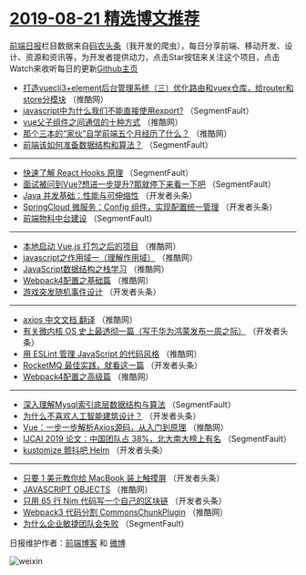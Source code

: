 # [2019-08-21 精选博文推荐](http://hao.caibaojian.com/date/2019/08/21)

[前端日报](http://caibaojian.com/c/news)栏目数据来自[码农头条](http://hao.caibaojian.com/)（我开发的爬虫），每日分享前端、移动开发、设计、资源和资讯等，为开发者提供动力，点击Star按钮来关注这个项目，点击Watch来收听每日的更新[Github主页](https://github.com/kujian/frontendDaily)
* [打造vuecli3+element后台管理系统（三）优化路由和vuex仓库，给router和store分模块](http://hao.caibaojian.com/122127.html) （推酷网）
* [javascript中为什么我们不能直接使用export?](http://hao.caibaojian.com/122034.html) （SegmentFault）
* [vue父子组件之间通信的十种方式](http://hao.caibaojian.com/122104.html) （推酷网）
* [那个三本的“家伙”自学前端五个月经历了什么？](http://hao.caibaojian.com/122106.html) （推酷网）
* [前端该如何准备数据结构和算法？](http://hao.caibaojian.com/122031.html) （SegmentFault）

***
* [快速了解 React Hooks 原理](http://hao.caibaojian.com/122042.html) （SegmentFault）
* [面试被问到Vue?想进一步提升?那就停下来看一下吧](http://hao.caibaojian.com/122033.html) （SegmentFault）
* [Java 并发基础：性能与可伸缩性](http://hao.caibaojian.com/122055.html) （开发者头条）
* [SpringCloud 微服务：Config 组件，实现配置统一管理](http://hao.caibaojian.com/122051.html) （开发者头条）
* [前端物料中台建设](http://hao.caibaojian.com/122045.html) （SegmentFault）

***
* [本地启动 Vue.js 打包之后的项目](http://hao.caibaojian.com/122120.html) （推酷网）
* [javascript之作用域一（理解作用域）](http://hao.caibaojian.com/122124.html) （推酷网）
* [JavaScript数据结构之栈学习](http://hao.caibaojian.com/122125.html) （推酷网）
* [Webpack4配置之基础篇](http://hao.caibaojian.com/122100.html) （推酷网）
* [游戏突发随机事件设计](http://hao.caibaojian.com/122063.html) （开发者头条）

***
* [axios 中文文档 翻译](http://hao.caibaojian.com/122112.html) （推酷网）
* [有关微内核 OS 史上最透彻一篇（写于华为鸿蒙发布一周之际）](http://hao.caibaojian.com/122074.html) （开发者头条）
* [用 ESLint 管理 JavaScript 的代码风格](http://hao.caibaojian.com/122126.html) （推酷网）
* [RocketMQ 最佳实践，就看这一篇](http://hao.caibaojian.com/122053.html) （开发者头条）
* [Webpack4配置之高级篇](http://hao.caibaojian.com/122101.html) （推酷网）

***
* [深入理解Mysql索引底层数据结构与算法](http://hao.caibaojian.com/122032.html) （SegmentFault）
* [为什么不喜欢人工智能建筑设计？](http://hao.caibaojian.com/122064.html) （开发者头条）
* [Vue：一步一步解析Axios源码，从入门到原理](http://hao.caibaojian.com/122113.html) （推酷网）
* [IJCAI 2019 论文：中国团队占 38%，北大南大榜上有名](http://hao.caibaojian.com/122043.html) （SegmentFault）
* [kustomize 颤抖吧 Helm](http://hao.caibaojian.com/122075.html) （开发者头条）

***
* [只要 1 美元教你给 MacBook 装上触摸屏](http://hao.caibaojian.com/122054.html) （开发者头条）
* [JAVASCRIPT OBJECTS](http://hao.caibaojian.com/122102.html) （推酷网）
* [只用 65 行 Nim 代码写一个自己的区块链](http://hao.caibaojian.com/122065.html) （开发者头条）
* [Webpack3 代码分割 CommonsChunkPlugin](http://hao.caibaojian.com/122114.html) （推酷网）
* [为什么企业敏捷团队会失败](http://hao.caibaojian.com/122044.html) （SegmentFault）

日报维护作者：[前端博客](http://caibaojian.com/) 和 [微博](http://caibaojian.com/go/weibo)

![weixin](https://user-images.githubusercontent.com/3055447/38468989-651132ac-3b80-11e8-8e6b-15122322a9d7.png)